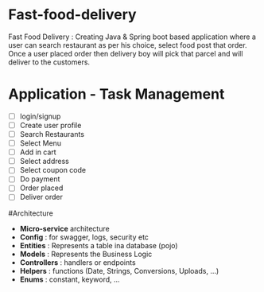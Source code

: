 # Fast-food-delivery
Fast Food Delivery : Creating Java &amp; Spring boot based application where a user can search restaurant as per his choice, select food post that order.
Once a user placed order then delivery boy will pick that parcel and will deliver to the customers.

# Application - Task Management
- [ ] login/signup
- [ ] Create user profile
- [ ] Search Restaurants
- [ ] Select Menu
- [ ] Add in cart
- [ ] Select address
- [ ] Select coupon code
- [ ] Do payment
- [ ] Order placed
- [ ] Deliver order

#Architecture
- **Micro-service** architecture
- **Config** : for swagger, logs, security etc
- **Entities** : Represents a table ina database (pojo)
- **Models** : Represents the Business Logic
- **Controllers** : handlers or endpoints
- **Helpers** : functions (Date, Strings, Conversions, Uploads, ...)
- **Enums** : constant, keyword, ...
